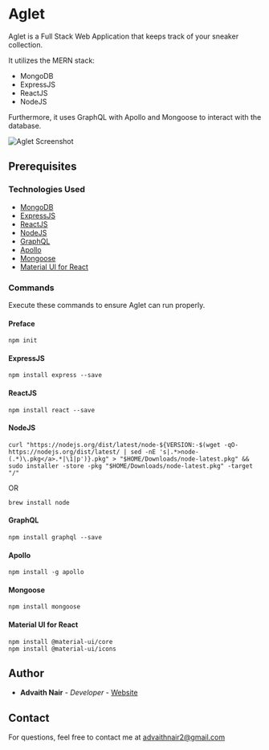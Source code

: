 # Aglet

Aglet is a Full Stack Web Application that keeps track of your sneaker collection.

It utilizes the MERN stack:
* MongoDB
* ExpressJS
* ReactJS
* NodeJS

Furthermore, it uses GraphQL with Apollo and Mongoose to interact with the database.

![Aglet Screenshot](https://advaithnair.github.io/assets/images/Programming/Aglet/UI1.jpeg)

## Prerequisites

### Technologies Used
* [MongoDB](https://www.mongodb.com/)
* [ExpressJS](https://expressjs.com/)
* [ReactJS](https://reactjs.org/)
* [NodeJS](https://nodejs.org/en/)
* [GraphQL](https://graphql.org/)
* [Apollo](https://www.apollographql.com/)
* [Mongoose](https://mongoosejs.com/)
* [Material UI for React](https://material-ui.com/)

### Commands

Execute these commands to ensure Aglet can run properly.

#### Preface
```
npm init
```

#### ExpressJS
```
npm install express --save
```

#### ReactJS
```
npm install react --save

```

#### NodeJS
```
curl "https://nodejs.org/dist/latest/node-${VERSION:-$(wget -qO- https://nodejs.org/dist/latest/ | sed -nE 's|.*>node-(.*)\.pkg</a>.*|\1|p')}.pkg" > "$HOME/Downloads/node-latest.pkg" && sudo installer -store -pkg "$HOME/Downloads/node-latest.pkg" -target "/"
```
OR
```
brew install node
```

#### GraphQL
```
npm install graphql --save
```

#### Apollo
```
npm install -g apollo
```

#### Mongoose
```
npm install mongoose
```

#### Material UI for React
```
npm install @material-ui/core
npm install @material-ui/icons
```

## Author

* **Advaith Nair** - *Developer* - [Website](https://advaithnair.com)

## Contact
For questions, feel free to contact me at [advaithnair2@gmail.com](mailto:advaithnair2@gmail.com)

